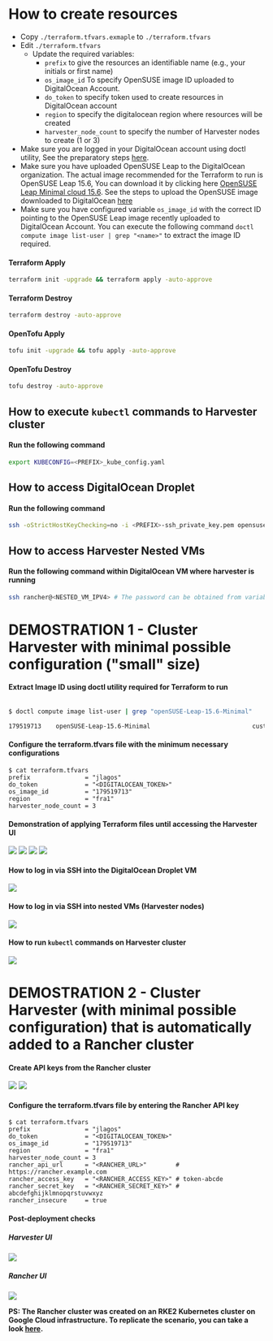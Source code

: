 # How to create resources

- Copy `./terraform.tfvars.exmaple` to `./terraform.tfvars`
- Edit `./terraform.tfvars`
  - Update the required variables:
    - `prefix` to give the resources an identifiable name (e.g., your initials or first name)
    - `os_image_id` To specify OpenSUSE image ID uploaded to DigitalOcean Account.
    - `do_token` to specify token used to create resources in DigitalOcean account
    - `region` to specify the digitalocean region where resources will be created
    - `harvester_node_count` to specify the number of Harvester nodes to create (1 or 3)
- Make sure you are logged in your DigitalOcean account using doctl utility, See the preparatory steps [here](../../modules/digitalocean/README.md).
- Make sure you have uploaded OpenSUSE Leap to the DigitalOcean organization. The actual image recommended for the Terraform to run is OpenSUSE Leap 15.6, You can download it by clicking here [OpenSUSE Leap Minimal cloud 15.6](https://download.opensuse.org/distribution/leap/15.6/appliances/openSUSE-Leap-15.6-Minimal-VM.x86_64-Cloud.qcow2). See the steps to upload the OpenSUSE image downloaded to DigitalOcean [here](https://docs.digitalocean.com/products/custom-images/how-to/upload/) 
- Make sure you have configured variable `os_image_id` with the correct ID pointing to the OpenSUSE Leap image recently uploaded to DigitalOcean Account. You can execute the following command `doctl compute image list-user | grep "<name>"` to extract the image ID required.


#### Terraform Apply

```bash
terraform init -upgrade && terraform apply -auto-approve
```

#### Terraform Destroy

```bash
terraform destroy -auto-approve
```

#### OpenTofu Apply

```bash
tofu init -upgrade && tofu apply -auto-approve
```

#### OpenTofu Destroy

```bash
tofu destroy -auto-approve
```

## How to execute `kubectl` commands to Harvester cluster

#### Run the following command

```bash
export KUBECONFIG=<PREFIX>_kube_config.yaml
```

## How to access DigitalOcean Droplet

#### Run the following command

```bash
ssh -oStrictHostKeyChecking=no -i <PREFIX>-ssh_private_key.pem opensuse@<PUBLIC_IPV4>
```

## How to access Harvester Nested VMs

#### Run the following command within DigitalOcean VM where harvester is running

```bash
ssh rancher@<NESTED_VM_IPV4> # The password can be obtained from variable harvester_password or from join/create_cloud_config.yaml file in the current folder
```

# DEMOSTRATION 1 - Cluster Harvester with minimal possible configuration ("small" size)

#### Extract Image ID using doctl utility required for Terraform to run

```bash

$ doctl compute image list-user | grep "openSUSE-Leap-15.6-Minimal"

179519713    openSUSE-Leap-15.6-Minimal                            custom      Unknown OS              false     7

```

#### Configure the terraform.tfvars file with the minimum necessary configurations

```console
$ cat terraform.tfvars
prefix               = "jlagos"
do_token             = "<DIGITALOCEAN_TOKEN>"
os_image_id          = "179519713"
region               = "fra1"
harvester_node_count = 3
```

#### Demonstration of applying Terraform files until accessing the Harvester UI

![](../../images/DO_PROJ_README_1.png)
![](../../images/DO_PROJ_README_2.png)
![](../../images/DO_PROJ_README_3.png)
![](../../images/DO_PROJ_README_4.png)

#### How to log in via SSH into the DigitalOcean Droplet VM

![](../../images/DO_PROJ_README_5.png)

#### How to log in via SSH into nested VMs (Harvester nodes)

![](../../images/DO_PROJ_README_6.png)

#### How to run `kubectl` commands on Harvester cluster

![](../../images/DO_PROJ_README_7.png)

# DEMOSTRATION 2 - Cluster Harvester (with minimal possible configuration) that is automatically added to a Rancher cluster

#### Create API keys from the Rancher cluster

![](../../images/DO_PROJ_README_8.png)
![](../../images/DO_PROJ_README_9.png)

#### Configure the terraform.tfvars file by entering the Rancher API key

```console
$ cat terraform.tfvars
prefix               = "jlagos"
do_token             = "<DIGITALOCEAN_TOKEN>"
os_image_id          = "179519713"
region               = "fra1"
harvester_node_count = 3
rancher_api_url      = "<RANCHER_URL>"        # https://rancher.example.com
rancher_access_key   = "<RANCHER_ACCESS_KEY>" # token-abcde
rancher_secret_key   = "<RANCHER_SECRET_KEY>" # abcdefghijklmnopqrstuvwxyz
rancher_insecure     = true
```

#### Post-deployment checks

##### Harvester UI

![](../../images/DO_PROJ_README_10.png) 

##### Rancher UI

![](../../images/DO_PROJ_README_11.png)

**PS: The Rancher cluster was created on an RKE2 Kubernetes cluster on Google Cloud infrastructure. To replicate the scenario, you can take a look [here](https://github.com/rancher/tf-rancher-up/tree/main/recipes/upstream/google-cloud/rke2).**
